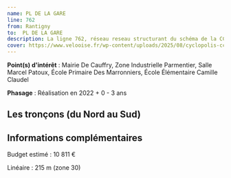 ```yaml
---
name: PL DE LA GARE
line: 762
from: Rantigny
to:  PL DE LA GARE 
description: La ligne 762, réseau reseau structurant du schéma de la CCLVD (tronçon 162) concerne Rantigny - PL DE LA GARE
cover: https://www.velooise.fr/wp-content/uploads/2025/08/cyclopolis-cclvd-162.jpg
---
```


**Point(s) d'intérêt** : Mairie De Cauffry, Zone Industrielle Parmentier, Salle Marcel Patoux, École Primaire Des Marronniers, École Élémentaire Camille Claudel

**Phasage** : Réalisation en 2022 + 0 - 3 ans

## Les tronçons (du Nord au Sud)

## Informations complémentaires

Budget estimé :  10 811 € 

Linéaire : 215 m (zone 30)

